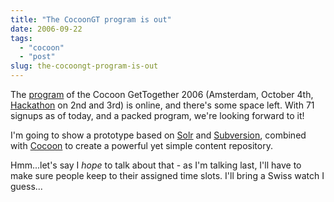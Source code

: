 ```yaml
---
title: "The CocoonGT program is out"
date: 2006-09-22
tags: 
  - "cocoon"
  - "post"
slug: the-cocoongt-program-is-out
---
```


The [program](http://www.cocoongt.org/PROGRAM.html) of the Cocoon GetTogether 2006 (Amsterdam, October 4th, [Hackathon](http://wiki.apache.org/cocoon/GT2006Hackaton) on 2nd and 3rd) is online, and there's some space left. With 71 signups as of today, and a packed program, we're looking forward to it!

I'm going to show a prototype based on [Solr](http://incubator.apache.org/solr/) and [Subversion](http://subversion.tigris.org/), combined with [Cocoon](http://cocoon.apache.org/2.1/) to create a powerful yet simple content repository.

Hmm...let's say I _hope_ to talk about that - as I'm talking last, I'll have to make sure people keep to their assigned time slots. I'll bring a Swiss watch I guess...
